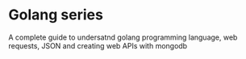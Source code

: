 # Golang series

A complete guide to undersatnd golang programming language, web requests, JSON and creating web APIs with mongodb
